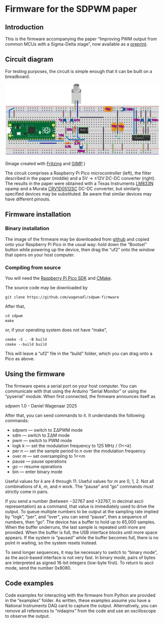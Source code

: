 # Firmware for the SDPWM paper

## Introduction

This is the firmware accompanying the paper “Improving PWM output from
common MCUs with a Sigma-Delta stage”, now available as a
[preprint](https://danielwagenaar.net).

## Circuit diagram

For testing purposes, the circuit is simple enough that it can be built on a breadboard.

![Breadboard](https://github.com/wagenadl/sdpwm-firmware/blob/main/breadboard.png?raw=true)

(Image created with [Fritzing](https://fritzing.org/) and [GIMP](https://www.gimp.org/).)

The circuit comprises a Raspberry Pi Pico microcontroller (left), the filter described in the paper (middle) and a 5V → ±12V DC-DC converter (right). 
The results in the paper were obtained with a Texas Instruments [LM833N](https://www.ti.com/product/LM833-N/part-details/LM833N/NOPB) opamp and a 
Murata [CRV1D0512SC](https://www.murata.com/en-us/products/productdetail?partno=CRV1D0512SC) DC-DC converter, 
but similarly specified devices may be substituted. Be aware that similar devices may have different pinouts.

## Firmware installation

### Binary installation

The image of the firmware may be downloaded from
[github](https://github.com/wagenadl/sdpwm-firmware/releases/latest) and copied
onto your Raspberry Pi Pico in the usual way: hold down the “Bootsel”
button while powering up the device, then drag the “uf2” onto the
window that opens on your host computer.

### Compiling from source

You will need the [Raspberry Pi Pico SDK](https://github.com/raspberrypi/pico-sdk) and [CMake](https://cmake.org).

The source code may be downloaded by

    git clone https://github.com/wagenadl/sdpwm-firmware
    
After that,

    cd sdpwm
    make
    
or, if your operating system does not have “make”, 

    cmake -S . -B build
    cmake --build build
    
This will leave a “uf2” file in the “build” folder, which you can drag
onto a Pico as above.

## Using the firmware

The firmware opens a serial port on your host computer. You can communicate with that using the Arduino “Serial Monitor” or using the “pyserial” module. When first connected, the firmware announces itself as

  sdpwm 1.0 - Daniel Wagenaar 2025

After that, you can send commands to it. It understands the following commands:

* sdpwm — switch to ΣΔPWM mode
* sdm — switch to ΣΔM mode
* pwm — switch to PWM mode
* logk *k* — set the modulation frequency to 125 MHz / (1<<*k*)
* per *n* — set the sample period to *n* over the modulation frequency
* over *m* — set oversampling to 1<<*m*
* pause — pause operations
* go — resume operations
* bin — enter binary mode

Useful values for *k* are 4 through 11. Useful values for *m* are 0, 1, 2. Not all combinations of *k*, *m*, and *n* work.
The “pause” and “go” commands must strictly come in pairs.
  
If you send a number (between −32767 and +32767, in decimal ascii representation) as a command, that value is immediately used to drive the output. To queue multiple numbers to be output at the sampling rate implied by “logk”, “per”, and “over”, you can send “pause”, then a sequence of numbers, then “go”. The device has a buffer to hold up to 65,000 samples. When the buffer underruns, the last sample is repeated until more are provided. When the buffer is full, the USB interface blocks until more space appears. If the system is “paused” while the buffer becomes full, there is no point in waiting, so the system resets instead.

To send longer sequences, it may be necessary to switch to “binary mode”, as the ascii-based interface is not very fast. In binary mode, pairs of bytes are interpreted as signed 16-bit integers (low-byte first). To return to ascii mode, send the number 0x8080. 

## Code examples

Code examples for interacting with the firmware from Python are provided in the “examples” folder. As written, these examples assume you have a National Instruments DAQ card to capture the output. Alternatively, you can remove all references to “nidaqmx” from the code and use an oscilloscope to observe the output.
